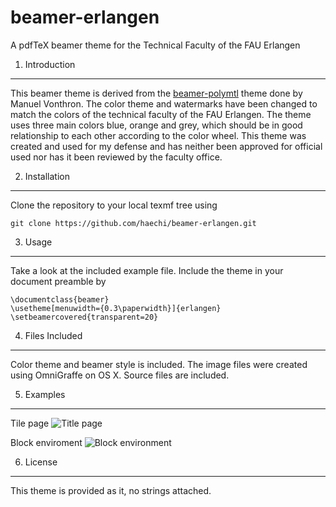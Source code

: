 beamer-erlangen
===============

A pdfTeX beamer theme for the Technical Faculty of the FAU Erlangen

1. Introduction
---------------

This beamer theme is derived from the [beamer-polymtl](https://github.com/mvonthron/beamer-polymtl) theme done by Manuel Vonthron. The color theme and watermarks have been changed to match the colors of the technical faculty of the FAU Erlangen.
The theme uses three main colors blue, orange and grey, which should be in good relationship to each other according to the color wheel. 
This theme was created and used for my defense and has neither been approved for official used nor has it been reviewed by the faculty office. 

2. Installation
---------------

Clone the repository to your local texmf tree using

    git clone https://github.com/haechi/beamer-erlangen.git
	
3. Usage
--------

Take a look at the included example file. Include the theme in your document preamble by 

    \documentclass{beamer}
    \usetheme[menuwidth={0.3\paperwidth}]{erlangen}
    \setbeamercovered{transparent=20}

4. Files Included
-----------------

Color theme and beamer style is included. The image files were created using OmniGraffe on OS X. Source files are included.

5. Examples
----------

Tile page
![Title page](http://haechi.me/assets/images/beamer-erlangen-01.jpg)

Block enviroment 
![Block environment](http://haechi.me/assets/images/beamer-erlangen-03.jpg)

6. License
----------

This theme is provided as it, no strings attached. 
